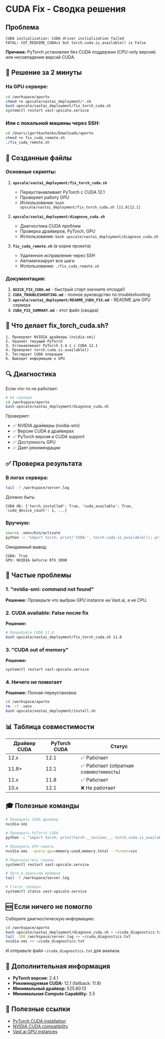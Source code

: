 # CUDA Fix - Сводка решения

## Проблема
```
CUDA initialization: CUDA driver initialization failed
FATAL: CUT_REQUIRE_CUDA=1 but torch.cuda.is_available() is False
```

**Причина:** PyTorch установлен без CUDA поддержки (CPU-only версия) или несовпадение версий CUDA.

## 🎯 Решение за 2 минуты

### На GPU сервере:
```bash
cd /workspace/aporto
chmod +x upscale/vastai_deployment/*.sh
bash upscale/vastai_deployment/fix_torch_cuda.sh
systemctl restart vast-upscale.service
```

### Или с локальной машины через SSH:
```bash
cd /Users/igortkachenko/Downloads/aporto
chmod +x fix_cuda_remote.sh
./fix_cuda_remote.sh
```

## 📁 Созданные файлы

### Основные скрипты:
1. **`upscale/vastai_deployment/fix_torch_cuda.sh`**
   - Переустанавливает PyTorch с CUDA 12.1
   - Проверяет работу GPU
   - Использование: `bash upscale/vastai_deployment/fix_torch_cuda.sh [11.8|12.1]`

2. **`upscale/vastai_deployment/diagnose_cuda.sh`**
   - Диагностика CUDA проблем
   - Проверка драйверов, PyTorch, GPU
   - Использование: `bash upscale/vastai_deployment/diagnose_cuda.sh`

3. **`fix_cuda_remote.sh`** (в корне проекта)
   - Удаленное исправление через SSH
   - Автоматизирует все шаги
   - Использование: `./fix_cuda_remote.sh`

### Документация:
1. **`QUICK_FIX_CUDA.md`** - быстрый старт (начните отсюда!)
2. **`CUDA_TROUBLESHOOTING.md`** - полное руководство по troubleshooting
3. **`upscale/vastai_deployment/README_CUDA_FIX.md`** - README для GPU сервера
4. **`CUDA_FIX_SUMMARY.md`** - этот файл (сводка)

## 🔧 Что делает fix_torch_cuda.sh?

```
1. Проверяет NVIDIA драйверы (nvidia-smi)
2. Удаляет текущий PyTorch
3. Устанавливает PyTorch 2.4.1 с CUDA 12.1
4. Проверяет torch.cuda.is_available()
5. Тестирует CUDA операции
6. Выводит информацию о GPU
```

## 🔍 Диагностика

Если что-то не работает:

```bash
# На сервере
cd /workspace/aporto
bash upscale/vastai_deployment/diagnose_cuda.sh
```

Проверяет:
- ✅ NVIDIA драйверы (nvidia-smi)
- ✅ Версия CUDA в драйверах
- ✅ PyTorch версия и CUDA support
- ✅ Доступность GPU
- ✅ Дает рекомендации

## ✅ Проверка результата

### В логах сервера:
```bash
tail -f /workspace/server.log
```
Должно быть:
```
CUDA OK: {'torch_installed': True, 'cuda_available': True, 'cuda_device_count': 1, ...}
```

### Вручную:
```bash
source .venv/bin/activate
python -c "import torch; print('CUDA:', torch.cuda.is_available()); print('GPU:', torch.cuda.get_device_name(0) if torch.cuda.is_available() else 'N/A')"
```
Ожидаемый вывод:
```
CUDA: True
GPU: NVIDIA GeForce RTX 3090
```

## 🚨 Частые проблемы

### 1. "nvidia-smi: command not found"
**Решение:** Проверьте что выбран GPU instance на Vast.ai, а не CPU.

### 2. CUDA available: False после fix
**Решение:** 
```bash
# Попробуйте CUDA 11.8
bash upscale/vastai_deployment/fix_torch_cuda.sh 11.8
```

### 3. "CUDA out of memory"
**Решение:**
```bash
systemctl restart vast-upscale.service
```

### 4. Ничего не помогает
**Решение:** Полная переустановка:
```bash
cd /workspace/aporto
rm -rf .venv
bash upscale/vastai_deployment/install.sh
```

## 📊 Таблица совместимости

| Драйвер CUDA | PyTorch CUDA | Статус |
|--------------|--------------|--------|
| 12.x         | 12.1         | ✅ Работает |
| 11.8+        | 12.1         | ✅ Работает (обратная совместимость) |
| 11.x         | 11.8         | ✅ Работает |
| 10.x         | 12.1         | ❌ Не работает |

## 🎓 Полезные команды

```bash
# Проверить CUDA драйвер
nvidia-smi

# Проверить PyTorch CUDA
python -c "import torch; print(torch.__version__, torch.cuda.is_available())"

# Проверить GPU память
nvidia-smi --query-gpu=memory.used,memory.total --format=csv

# Перезапустить сервер
systemctl restart vast-upscale.service

# Логи в реальном времени
tail -f /workspace/server.log

# Статус сервера
systemctl status vast-upscale.service
```

## 🆘 Если ничего не помогло

Соберите диагностическую информацию:

```bash
cd /workspace/aporto
bash upscale/vastai_deployment/diagnose_cuda.sh > ~/cuda_diagnostics.txt
tail -100 /workspace/server.log >> ~/cuda_diagnostics.txt
nvidia-smi >> ~/cuda_diagnostics.txt
```

И отправьте файл `~/cuda_diagnostics.txt` для анализа.

## 📖 Дополнительная информация

- **PyTorch версия:** 2.4.1
- **Рекомендуемая CUDA:** 12.1 (fallback: 11.8)
- **Минимальный драйвер:** 525.60.13
- **Минимальная Compute Capability:** 3.5

## 🔗 Полезные ссылки

- [PyTorch CUDA installation](https://pytorch.org/get-started/locally/)
- [NVIDIA CUDA compatibility](https://docs.nvidia.com/deploy/cuda-compatibility/)
- [Vast.ai GPU instances](https://vast.ai/)
